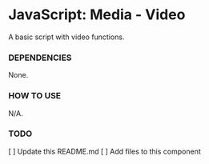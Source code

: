 # JavaScript: Media - Video
A basic script with video functions.

### DEPENDENCIES
None.

### HOW TO USE
N/A.

### TODO
[ ] Update this README.md
[ ] Add files to this component